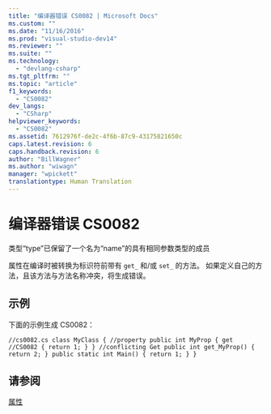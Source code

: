 ```yaml
---
title: "编译器错误 CS0082 | Microsoft Docs"
ms.custom: ""
ms.date: "11/16/2016"
ms.prod: "visual-studio-dev14"
ms.reviewer: ""
ms.suite: ""
ms.technology: 
  - "devlang-csharp"
ms.tgt_pltfrm: ""
ms.topic: "article"
f1_keywords: 
  - "CS0082"
dev_langs: 
  - "CSharp"
helpviewer_keywords: 
  - "CS0082"
ms.assetid: 7612976f-de2c-4f6b-87c9-43175821650c
caps.latest.revision: 6
caps.handback.revision: 6
author: "BillWagner"
ms.author: "wiwagn"
manager: "wpickett"
translationtype: Human Translation
---
```

# 编译器错误 CS0082
类型“type”已保留了一个名为“name”的具有相同参数类型的成员  
  
 属性在编译时被转换为标识符前带有 `get_` 和\/或 `set_` 的方法。 如果定义自己的方法，且该方法与方法名称冲突，将生成错误。  
  
## 示例  
 下面的示例生成 CS0082：  
  
```  
//cs0082.cs class MyClass { //property public int MyProp { get //CS0082 { return 1; } } //conflicting Get public int get_MyProp() { return 2; } public static int Main() { return 1; } }  
```  
  
## 请参阅  
 [属性](../../csharp/programming-guide/classes-and-structs/properties.md)